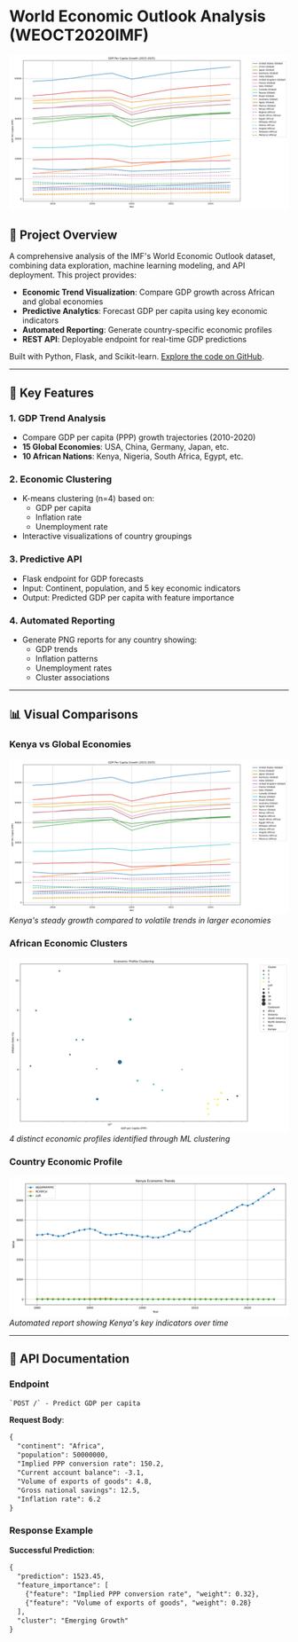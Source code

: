 # World Economic Outlook Analysis (WEOCT2020IMF)

![GDP Comparison](photos/growth_comparison.png)

## 📌 Project Overview
A comprehensive analysis of the IMF's World Economic Outlook dataset, combining data exploration, machine learning modeling, and API deployment. This project provides:
- **Economic Trend Visualization**: Compare GDP growth across African and global economies
- **Predictive Analytics**: Forecast GDP per capita using key economic indicators
- **Automated Reporting**: Generate country-specific economic profiles
- **REST API**: Deployable endpoint for real-time GDP predictions

Built with Python, Flask, and Scikit-learn. [Explore the code on GitHub](https://github.com/danielmuthama23/WOEOCT2020IMF).

---

## 🚀 Key Features

### 1. GDP Trend Analysis
- Compare GDP per capita (PPP) growth trajectories (2010-2020)
- **15 Global Economies**: USA, China, Germany, Japan, etc.
- **10 African Nations**: Kenya, Nigeria, South Africa, Egypt, etc.

### 2. Economic Clustering
- K-means clustering (n=4) based on:
  - GDP per capita 
  - Inflation rate 
  - Unemployment rate
- Interactive visualizations of country groupings

### 3. Predictive API
- Flask endpoint for GDP forecasts
- Input: Continent, population, and 5 key economic indicators
- Output: Predicted GDP per capita with feature importance

### 4. Automated Reporting
- Generate PNG reports for any country showing:
  - GDP trends
  - Inflation patterns
  - Unemployment rates
  - Cluster associations

---

## 📊 Visual Comparisons

### Kenya vs Global Economies
![GDP Growth Comparison](photos/growth_comparison.png)  
*Kenya's steady growth compared to volatile trends in larger economies*

### African Economic Clusters
![Economic Clusters](photos/economic_clusters.png)  
*4 distinct economic profiles identified through ML clustering*

### Country Economic Profile
![Kenya Report](photos/Kenya_report.png)  
*Automated report showing Kenya's key indicators over time*

---

## 🔧 API Documentation

### Endpoint
    `POST /` - Predict GDP per capita

**Request Body**:

    {
      "continent": "Africa",
      "population": 50000000,
      "Implied PPP conversion rate": 150.2,
      "Current account balance": -3.1,
      "Volume of exports of goods": 4.8,
      "Gross national savings": 12.5,
      "Inflation rate": 6.2
    }

### Response Example

**Successful Prediction**:

    {
      "prediction": 1523.45,
      "feature_importance": [
        {"feature": "Implied PPP conversion rate", "weight": 0.32},
        {"feature": "Volume of exports of goods", "weight": 0.28}
      ],
      "cluster": "Emerging Growth"
    }